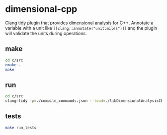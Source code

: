 # dimensional-cpp

Clang tidy plugin that provides dimensional analysis for C++. Annotate a variable with a unit like `[[clang::annotate("unit:miles")]]` and the plugin will validate the units during operations.

## make

```bash
cd c/src
cmake .
make
```

## run

```bash
cd c/src
clang-tidy -p=./compile_commands.json --load=./libDimensionalAnalysisCheck.dylib --config-file=./.clang-tidy test.cpp
```

## tests
```bash
make run_tests
```
